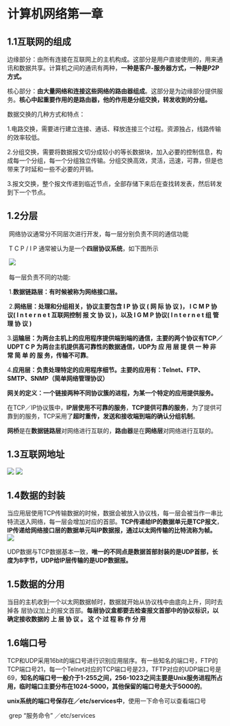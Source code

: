 # 计算机网络第一章

## 1.1互联网的组成

边缘部分：由所有连接在互联网上的主机构成。这部分是用户直接使用的，用来通讯和数据共享。计算机之间的通讯有两种，**一种是客户-服务器方式，一种是P2P方式。**

核心部分：**由大量网络和连接这些网络的路由器组成**。这部分是为边缘部分提供服务。**核心中起重要作用的是路由器，他的作用是分组交换，转发收到的分组。**

数据交换的几种方式和特点：

​	1.电路交换，需要进行建立连接、通话、释放连接三个过程。资源独占，线路传输的效率较低。

​	2.分组交换，需要将数据报文切分成较小的等长数据块，加入必要的控制信息，构成每一个分组，每一个分组独立传输。分组交换高效，灵活，迅速，可靠，但是也带来了时延和一些不必要的开销。

​	3.报文交换，整个报文传递到临近节点，全部存储下来后在查找转发表，然后转发到下一个节点。

## 1.2分层

​	网络协议通常分不同层次进行开发，每一层分别负责不同的通信功能

​	T C P / I P 通常被认为是一个**四层协议系统**，如下图所示

​	![](/Users/youyujie/Documents/读书笔记/TCP:IP/第一章概述/TCP:IP四层模型.png)

​		每一层负责不同的功能:

​			1.**数据链路层：有时候被称为网络接口层。**

​			2.**网络层：处理和分组相关，协议主要包含 I P 协 议 ( 网 际 协 议 )， I C M P 协议( I n t e r n e t 互联网控制 报 文 协 议 )，以及 I G M P 协议( I n t e r n e t 组 管 理 协 议 )**			

​			3.**运输层：为两台主机上的应用程序提供端到端的通信，主要的两个协议有TCP／UDPT C P 为两台主机提供高可靠性的数据通信，UDP为 应 用 层 提 供 一 种 非 常 简 单 的 服 务，传输不可靠**。

​			4.**应用层：负责处理特定的应用程序细节。主要的应用有：Telnet、FTP、SMTP、SNMP（简单网络管理协议）**

**网关的定义：一个链接两种不同协议簇的进程，为某一个特定的应用提供服务。**		

在TCP／IP协议簇中，**IP层使用不可靠的服务**，**TCP提供可靠的服务**，为了提供可靠到的服务，TCP采用了**超时重传，发送和接收端到端的确认分组机制**。

**网桥**是在**数据链路层**对网络进行互联的，**路由器**是在**网络层**对网络进行互联的。

## 1.3互联网地址

![](/Users/youyujie/Documents/读书笔记/TCP:IP/第一章概述/互联网五类地址.png)
![](/Users/youyujie/Documents/读书笔记/TCP:IP/第一章概述/互联网五类地址.png)

## 1.4数据的封装

​	当应用层使用TCP传输数据的时候，数据会被放入协议栈，每一层会被当作一串比特流送入网络，每一层会增加对应的首部。**TCP传递给IP的数据单元是TCP报文**，**IP传递给网络接口层的数据单元叫IP数据报，通过以太网传输的比特流称为帧。**		
![](/Users/youyujie/Documents/读书笔记/TCP:IP/第一章概述/数据进入协议栈的分装过程.png)	

UDP数据与TCP数据基本一致，**唯一的不同点是数据首部封装的是UDP首部，长度为8字节，UDP给IP层传输的是UDP数据报。**

## 1.5数据的分用

​	当目的主机收到一个以太网数据帧时，数据就开始从协议栈中由底向上升，同时去掉各
层协议加上的报文首部。**每层协议盒都要去检查报文首部中的协议标识，以确定接收数据的**
**上 层 协 议 。 这 个 过 程 称 作 分 用**

## 1.6端口号		

​	TCP和UDP采用16bit的端口号进行识别应用层序。有一些知名的端口号，FTP的TCP端口号21，每一个Telnet对应的TCP端口号是23，TFTP对应的UDP端口号是69，**知名的端口号一般介于1-255之间，256-1023之间主要是Unix服务进程所占用，临时端口主要分布在1024-5000，其他保留的端口号是大于5000的**。

​	**unix系统的端口号保存在／etc/services中**，使用一下命令可以查看端口号

​	grep “服务命令”  ／etc/services

​	